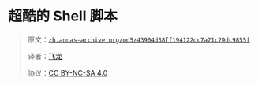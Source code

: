 # 超酷的 Shell 脚本

> 原文：[`zh.annas-archive.org/md5/43904d38ff194122dc7a21c29dc9855f`](https://zh.annas-archive.org/md5/43904d38ff194122dc7a21c29dc9855f)
> 
> 译者：[飞龙](https://github.com/wizardforcel)
> 
> 协议：[CC BY-NC-SA 4.0](http://creativecommons.org/licenses/by-nc-sa/4.0/)